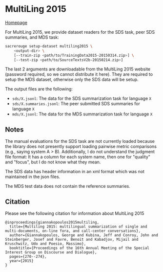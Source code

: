 # MultiLing 2015
[Homepage](http://multiling.iit.demokritos.gr/pages/view/1516/multiling-2015)

For MultiLing 2015, we provide dataset readers for the SDS task, peer SDS summaries, and MDS task:
```bash
sacrerouge setup-dataset multiling2015 \
    <output-dir> \
    [--train-zip <path/to/TrainingData2015-20150314.zip>] \
    [--test-zip <path/to/SourceTextsV2b-20150214.zip>]
```
The last 2 arguments are downloadable from the MultiLing 2015 website (password required, so we cannot distribute it here).
They are required to setup the MDS dataset, otherwise only the SDS data will be setup.

The output files are the following:
- `sds/X.jsonl`: The data for the SDS summarization task for language `X`
- `sds/X.summaries.jsonl`: The peer submitted SDS summaries for language `X`
- `mds/X.jsonl`: The data for the MDS summarization task for language `X`

## Notes
The manual evaluations for the SDS task are not currently loaded because the library does not presently support loading pairwise metric comparisons (e.g., saying system A > B).
Additionally, I do not understand the judgment file format:
It has a column for each system name, then one for "quality" and "focus", but I do not know what they mean.

The SDS data has header information in an xml format which was not maintained in the json files.

The MDS test data does not contain the reference summaries.

## Citation
Please see the following citation for information about MultiLing 2015
```
@inproceedings{giannakopoulos2015multiling,
  title={Multiling 2015: multilingual summarization of single and multi-documents, on-line fora, and call-center conversations},
  author={Giannakopoulos, George and Kubina, Jeff and Conroy, John and Steinberger, Josef and Favre, Benoit and Kabadjov, Mijail and Kruschwitz, Udo and Poesio, Massimo},
  booktitle={Proceedings of the 16th Annual Meeting of the Special Interest Group on Discourse and Dialogue},
  pages={270--274},
  year={2015}
}
```